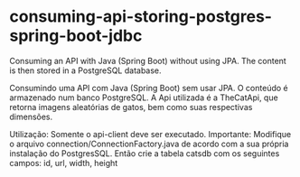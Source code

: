 # consuming-api-storing-postgres-spring-boot-jdbc
Consuming an API with Java (Spring Boot) without using JPA. The content is then stored in a PostgreSQL database.

Consumindo uma API com Java (Spring Boot) sem usar JPA. O conteúdo é armazenado num banco PostgreSQL. 
A Api utilizada é a TheCatApi, que retorna imagens aleatórias de gatos, bem como suas respectivas dimensões.

Utilização: Somente o api-client deve ser executado.
Importante: Modifique o arquivo connection/ConnectionFactory.java de acordo com a sua própria instalação do PostgresSQL. 
Então crie a tabela catsdb com os seguintes campos: id, url, width, height
